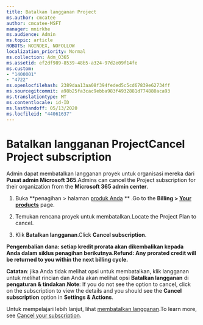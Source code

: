 ```yaml
---
title: Batalkan langganan Project
ms.author: cmcatee
author: cmcatee-MSFT
manager: mnirkhe
ms.audience: Admin
ms.topic: article
ROBOTS: NOINDEX, NOFOLLOW
localization_priority: Normal
ms.collection: Adm_O365
ms.assetid: ef2df989-8539-48b5-a324-97d2e09f14fe
ms.custom:
- "1400001"
- "4722"
ms.openlocfilehash: 2389daa13aa08f394feded5c5cd67839e62734ff
ms.sourcegitcommit: a98b25fa3cac9ebba983f4932881d774880aca93
ms.translationtype: MT
ms.contentlocale: id-ID
ms.lasthandoff: 05/13/2020
ms.locfileid: "44061637"
---
```

# <a name="cancel-project-subscription"></a><span data-ttu-id="e2993-102">Batalkan langganan Project</span><span class="sxs-lookup"><span data-stu-id="e2993-102">Cancel Project subscription</span></span>

<span data-ttu-id="e2993-103">Admin dapat membatalkan langganan proyek untuk organisasi mereka dari **Pusat admin Microsoft 365**.</span><span class="sxs-lookup"><span data-stu-id="e2993-103">Admins can cancel the Project subscription for their organization from the **Microsoft 365 admin center**.</span></span>

1. <span data-ttu-id="e2993-104">Buka \*\*penagihan > halaman [produk Anda](https://go.microsoft.com/fwlink/p/?linkid=842054) \*\* .</span><span class="sxs-lookup"><span data-stu-id="e2993-104">Go to the **Billing > [Your products](https://go.microsoft.com/fwlink/p/?linkid=842054)** page.</span></span>

2. <span data-ttu-id="e2993-105">Temukan rencana proyek untuk membatalkan.</span><span class="sxs-lookup"><span data-stu-id="e2993-105">Locate the Project Plan to cancel.</span></span>

3. <span data-ttu-id="e2993-106">Klik **Batalkan langganan**.</span><span class="sxs-lookup"><span data-stu-id="e2993-106">Click **Cancel subscription**.</span></span>

<span data-ttu-id="e2993-107">**Pengembalian dana: setiap kredit prorata akan dikembalikan kepada Anda dalam siklus penagihan berikutnya.**</span><span class="sxs-lookup"><span data-stu-id="e2993-107">**Refund: Any prorated credit will be returned to you within the next billing cycle.**</span></span>

<span data-ttu-id="e2993-108">**Catatan**: jika Anda tidak melihat opsi untuk membatalkan, klik langganan untuk melihat rincian dan Anda akan melihat opsi **Batalkan langganan** di **pengaturan & tindakan**.</span><span class="sxs-lookup"><span data-stu-id="e2993-108">**Note**: If you do not see the option to cancel, click on the subscription to view the details and you should see the **Cancel subscription** option in **Settings & Actions**.</span></span>

<span data-ttu-id="e2993-109">Untuk mempelajari lebih lanjut, lihat [membatalkan langganan](https://docs.microsoft.com/microsoft-365/commerce/subscriptions/cancel-your-subscription).</span><span class="sxs-lookup"><span data-stu-id="e2993-109">To learn more, see [Cancel your subscription](https://docs.microsoft.com/microsoft-365/commerce/subscriptions/cancel-your-subscription).</span></span>
